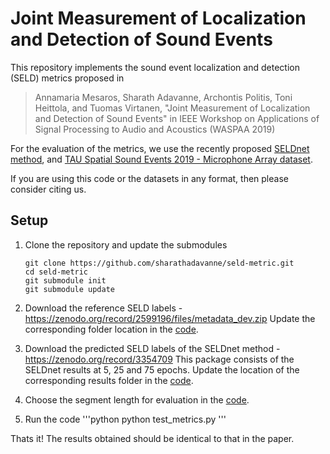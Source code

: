 # Joint Measurement of Localization and Detection of Sound Events

This repository implements the sound event localization and detection (SELD) metrics proposed in 

> Annamaria Mesaros, Sharath Adavanne, Archontis Politis, Toni Heittola, and Tuomas Virtanen, "Joint Measurement of Localization and Detection of Sound Events" in IEEE Workshop on Applications of Signal Processing to Audio and Acoustics (WASPAA 2019)

For the evaluation of the metrics, we use the recently proposed [SELDnet method](https://arxiv.org/abs/1807.00129), and [TAU Spatial Sound Events 2019 - Microphone Array dataset](https://arxiv.org/abs/1905.08546).

If you are using this code or the datasets in any format, then please consider citing us.


## Setup
1. Clone the repository and update the submodules

   ```command
   git clone https://github.com/sharathadavanne/seld-metric.git
   cd seld-metric
   git submodule init
   git submodule update
   ```
   
2. Download the reference SELD labels - https://zenodo.org/record/2599196/files/metadata_dev.zip  Update the corresponding folder location in the [code](https://github.com/sharathadavanne/seld-metric/blob/7b0b49dd23f09019d80e503605d0d350df342272/test_metrics.py#L142).
3. Download the predicted SELD labels of the SELDnet method - https://zenodo.org/record/3354709
   This package consists of the SELDnet results at 5, 25 and 75 epochs. Update the location of the corresponding results folder in the [code](https://github.com/sharathadavanne/seld-metric/blob/7b0b49dd23f09019d80e503605d0d350df342272/test_metrics.py#L143).
4. Choose the segment length for evaluation in the [code](https://github.com/sharathadavanne/seld-metric/blob/7b0b49dd23f09019d80e503605d0d350df342272/test_metrics.py#L153).
5. Run the code
  '''python
  python test_metrics.py
  '''
  
Thats it! The results obtained should be identical to that in the paper.
